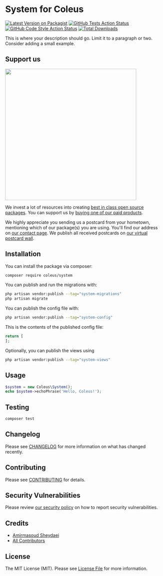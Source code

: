 # System for Coleus

[![Latest Version on Packagist](https://img.shields.io/packagist/v/coleus/system.svg?style=flat-square)](https://packagist.org/packages/coleus/system)
[![GitHub Tests Action Status](https://img.shields.io/github/actions/workflow/status/coleus/system/run-tests.yml?branch=main&label=tests&style=flat-square)](https://github.com/coleus/system/actions?query=workflow%3Arun-tests+branch%3Amain)
[![GitHub Code Style Action Status](https://img.shields.io/github/actions/workflow/status/coleus/system/fix-php-code-style-issues.yml?branch=main&label=code%20style&style=flat-square)](https://github.com/coleus/system/actions?query=workflow%3A"Fix+PHP+code+style+issues"+branch%3Amain)
[![Total Downloads](https://img.shields.io/packagist/dt/coleus/system.svg?style=flat-square)](https://packagist.org/packages/coleus/system)

This is where your description should go. Limit it to a paragraph or two. Consider adding a small example.

## Support us

[<img src="https://github-ads.s3.eu-central-1.amazonaws.com/system.jpg?t=1" width="419px" />](https://spatie.be/github-ad-click/system)

We invest a lot of resources into creating [best in class open source packages](https://spatie.be/open-source). You can support us by [buying one of our paid products](https://spatie.be/open-source/support-us).

We highly appreciate you sending us a postcard from your hometown, mentioning which of our package(s) you are using. You'll find our address on [our contact page](https://spatie.be/about-us). We publish all received postcards on [our virtual postcard wall](https://spatie.be/open-source/postcards).

## Installation

You can install the package via composer:

```bash
composer require coleus/system
```

You can publish and run the migrations with:

```bash
php artisan vendor:publish --tag="system-migrations"
php artisan migrate
```

You can publish the config file with:

```bash
php artisan vendor:publish --tag="system-config"
```

This is the contents of the published config file:

```php
return [
];
```

Optionally, you can publish the views using

```bash
php artisan vendor:publish --tag="system-views"
```

## Usage

```php
$system = new Coleus\System();
echo $system->echoPhrase('Hello, Coleus!');
```

## Testing

```bash
composer test
```

## Changelog

Please see [CHANGELOG](CHANGELOG.md) for more information on what has changed recently.

## Contributing

Please see [CONTRIBUTING](CONTRIBUTING.md) for details.

## Security Vulnerabilities

Please review [our security policy](../../security/policy) on how to report security vulnerabilities.

## Credits

- [Amirmasoud Sheydaei](https://github.com/amirmasoud)
- [All Contributors](../../contributors)

## License

The MIT License (MIT). Please see [License File](LICENSE.md) for more information.
